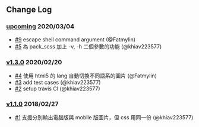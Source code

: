 ## Change Log

### [upcoming](https://github.com/khiav223577/texture_packer/compare/v1.3.0...HEAD) 2020/03/04
- [#9](https://github.com/khiav223577/texture_packer/pull/9) escape shell command argument (@Fatmylin)
- [#5](https://github.com/khiav223577/texture_packer/pull/5) 為 pack_scss 加上 -v, -h 二個參數的功能 (@khiav223577)

### [v1.3.0](https://github.com/khiav223577/texture_packer/compare/v1.2.0...v1.3.0) 2020/02/20
- [#4](https://github.com/khiav223577/texture_packer/pull/4) 使用 html5 的 lang 自動切換不同語系的圖片 (@Fatmylin)
- [#3](https://github.com/khiav223577/texture_packer/pull/3) add test cases (@khiav223577)
- [#2](https://github.com/khiav223577/texture_packer/pull/2) setup travis CI (@khiav223577)

### [v1.1.0](https://github.com/khiav223577/texture_packer/compare/v1.0.0...v1.1.0) 2018/02/27
- [#1](https://github.com/khiav223577/texture_packer/pull/1) 支援分別輸出電腦版與 mobile 版圖片，但 css 用同一份 (@khiav223577)
